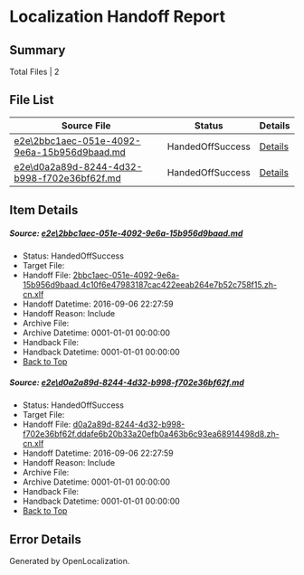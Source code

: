 # <a name='report-top'></a> Localization Handoff Report

## Summary
 Total Files | 2

## File List
 Source File | Status | Details 
 ----------- | ------ | ------- 
 [e2e\2bbc1aec-051e-4092-9e6a-15b956d9baad.md](https://github.com/OpenLocalizationTestOrg/ol-test0/blob/a71e579591f30293b74b779b631bcf6f15a1e173/e2e/2bbc1aec-051e-4092-9e6a-15b956d9baad.md) | HandedOffSuccess | [Details](#5805ec6b7196bc1a292a7f1209f29b159ccf32b54)
 [e2e\d0a2a89d-8244-4d32-b998-f702e36bf62f.md](https://github.com/OpenLocalizationTestOrg/ol-test0/blob/a71e579591f30293b74b779b631bcf6f15a1e173/e2e/d0a2a89d-8244-4d32-b998-f702e36bf62f.md) | HandedOffSuccess | [Details](#6bd04fb27b430e49cd2307ab1e980aa5ae96080614)

## Item Details
##### <a name='5805ec6b7196bc1a292a7f1209f29b159ccf32b54'></a> Source: [e2e\2bbc1aec-051e-4092-9e6a-15b956d9baad.md](https://github.com/OpenLocalizationTestOrg/ol-test0/blob/a71e579591f30293b74b779b631bcf6f15a1e173/e2e/2bbc1aec-051e-4092-9e6a-15b956d9baad.md)
* Status: HandedOffSuccess
* Target File: 
* Handoff File: [2bbc1aec-051e-4092-9e6a-15b956d9baad.4c10f6e47983187cac422eeab264e7b52c758f15.zh-cn.xlf](https://github.com/OpenLocalizationTestOrg/ol-test0-handoff/blob/8cad995e62e24eb9629e8072899273f60ad64f0b/ol-handoff/OpenLocalizationTestOrg/ol-test0-zhcn/ci/ht/2bbc1aec-051e-4092-9e6a-15b956d9baad.4c10f6e47983187cac422eeab264e7b52c758f15.zh-cn.xlf)
* Handoff Datetime: 2016-09-06 22:27:59
* Handoff Reason: Include
* Archive File: 
* Archive Datetime: 0001-01-01 00:00:00
* Handback File: 
* Handback Datetime: 0001-01-01 00:00:00
* [Back to Top](#report-top)

##### <a name='6bd04fb27b430e49cd2307ab1e980aa5ae96080614'></a> Source: [e2e\d0a2a89d-8244-4d32-b998-f702e36bf62f.md](https://github.com/OpenLocalizationTestOrg/ol-test0/blob/a71e579591f30293b74b779b631bcf6f15a1e173/e2e/d0a2a89d-8244-4d32-b998-f702e36bf62f.md)
* Status: HandedOffSuccess
* Target File: 
* Handoff File: [d0a2a89d-8244-4d32-b998-f702e36bf62f.ddafe6b20b33a20efb0a463b6c93ea68914498d8.zh-cn.xlf](https://github.com/OpenLocalizationTestOrg/ol-test0-handoff/blob/8cad995e62e24eb9629e8072899273f60ad64f0b/ol-handoff/OpenLocalizationTestOrg/ol-test0-zhcn/ci/ht/d0a2a89d-8244-4d32-b998-f702e36bf62f.ddafe6b20b33a20efb0a463b6c93ea68914498d8.zh-cn.xlf)
* Handoff Datetime: 2016-09-06 22:27:59
* Handoff Reason: Include
* Archive File: 
* Archive Datetime: 0001-01-01 00:00:00
* Handback File: 
* Handback Datetime: 0001-01-01 00:00:00
* [Back to Top](#report-top)


## Error Details

Generated by OpenLocalization.
